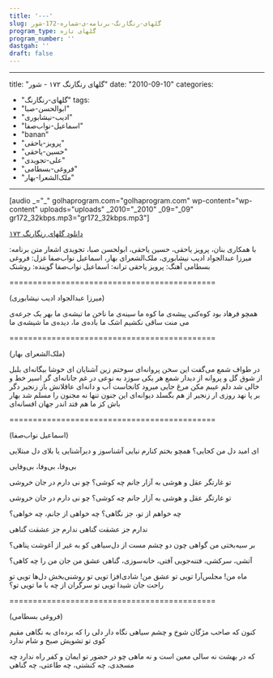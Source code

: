 ```yaml
---
title: '---'
slug: گلهای-رنگارنگ-برنامه-ی-شماره-172-شور
program_type: گلهای تازه
program_number: ''
dastgah: ''
draft: false
---
```


---
title: "گلهای رنگارنگ ۱۷۲ - شور"
date: "2010-09-10"
categories: 
  - "گلهای-رنگارنگ"
tags: 
  - "ابوالحسن-صبا"
  - "ادیب-نیشابوری"
  - "اسماعیل-نواب‌صفا"
  - "banan"
  - "پرویز-یاحقی"
  - "حسین-یاحقی"
  - "علی-تجویدی"
  - "فروغی-بسطامی"
  - "ملک‌الشعرا-بهار"
---

\[audio \_="\_" golhaprogram.com="golhaprogram.com" wp-content="wp-content" uploads="uploads" \_2010="\_2010" \_09="\_09" gr172\_32kbps.mp3="gr172\_32kbps.mp3"\]

[دانلود گلهای رنگارنگ ۱۷۲](https://golhaprogram.com//wp-content/uploads/2010/09/gr172_32kbps.mp3)

با همکاری بنان، پرویز یاحقی، حسین یاحقی، ابولحسن صبا، تجویدی اشعار متن برنامه: میرزا عبدالجواد ادیب نیشابوری، ملک‌الشعرای بهار، اسماعیل نواب‌صفا غزل: فروغی بسطامی آهنگ: پرویز یاحقی ترانه: اسماعیل نواب‌صفا گوینده: روشنک

\============================================

(میرزا عبدالجواد ادیب نیشابوری)

همچو فرهاد بود کوه‌کنی پیشه‌ی ما کوه ما سینه‌ی ما ناخن ما تیشه‌ی ما بهر یک جرعه‌ی می منت ساقی نکشیم اشک ما باده‌ی ما، دیده‌ی ما شیشه‌ی ما

\============================================

(ملک‌الشعرای بهار)

در طواف شمع می‌گفت این سخن پروانه‌ای سوختم زین آشنایان ای خوشا بیگانه‌ای بلبل از شوق گل و پروانه از دیدار شمع هر یکی سوزد به نوعی در غم جانانه‌ای گر اسیر خط و خالی شد دلم عیبم مکن مرغ جایی میرود کانجاست آب و دانه‌ای عاقلانش باز زنجیر دگر بر پا نهد روزی ار زنجیر از هم بگسلد دیوانه‌ای این جنون تنها نه مجنون را مسلم شد بهار باش کز ما هم فتد اندر جهان افسانه‌ای

\============================================

(اسماعیل نواب‌صفا)

ای امید دل من کجایی؟ همچو بختم کنارم نیایی آشناسوز و دیرآشنایی یا بلای دل مبتلایی

بی‌وفا، بی‌وفا، بی‌وفایی

تو غارتگر عقل و هوشی به آزار جانم چه کوشی؟ چو نی دارم در جان خروشی

تو غارتگر عقل و هوشی به آزار جانم چه کوشی؟ چو نی دارم در جان خروشی

چه خواهم از تو، جز نگاهی؟ چه خواهی از جانم، چه خواهی؟

ندارم جز عشقت گناهی ندارم جز عشقت گناهی

بر سیه‌بختی من گواهی چون دو چشم مست از دل‌سیاهی کو به غیر از آغوشت پناهی؟

آتشی، سرکشی، فتنه‌جویی آفتی، خانه‌سوزی، گناهی عشق من جان من را چه کاهی؟

ماه من! مجلس‌آرا تویی تو عشق من! شادی‌افزا تویی تو روشنی‌بخش دل‌ها تویی تو راحت جان شیدا تویی تو سرگران از چه با ما تویی تو؟

\============================================

(فروغی بسطامی)

کنون که صاحب مژگان شوخ و چشم سیاهی نگاه دار دلی را که برده‌ای به نگاهی مقیم کوی تو تشویش صبح و شام ندارد

که در بهشت نه سالی معین است و نه ماهی چو در حضور تو ایمان و کفر راه ندارد چه مسجدی، چه کنشتی، چه طاعتی، چه گناهی
